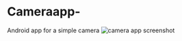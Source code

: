 # Cameraapp-
Android app for a simple camera
![camera app screenshot](https://cloud.githubusercontent.com/assets/18600300/17649712/088df7ba-6259-11e6-91eb-3c753da57642.png)
